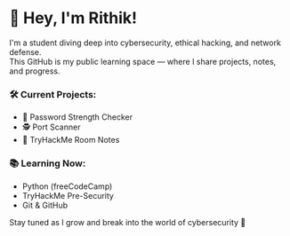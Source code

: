 # 👋 Hey, I'm Rithik!

I'm a student diving deep into cybersecurity, ethical hacking, and network defense.  
This GitHub is my public learning space — where I share projects, notes, and progress.

### 🛠 Current Projects:
- 🔐 Password Strength Checker
- 🕵️ Port Scanner
- 🧠 TryHackMe Room Notes

### 📚 Learning Now:
- Python (freeCodeCamp)
- TryHackMe Pre-Security
- Git & GitHub

Stay tuned as I grow and break into the world of cybersecurity 🚀
